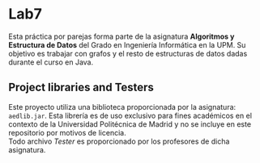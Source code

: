 Lab7
=====================================

Esta práctica por parejas forma parte de la asignatura **Algoritmos y Estructura de Datos** del Grado en Ingeniería Informática en la UPM.
Su objetivo es trabajar con grafos y el resto de estructuras de datos dadas durante el curso en Java.

## Project libraries and Testers

Este proyecto utiliza una biblioteca proporcionada por la asignatura: `aedlib.jar`. Esta librería es de uso exclusivo para fines académicos en el contexto de la Universidad Politécnica de Madrid y no se incluye en este repositorio por motivos de licencia.  
Todo archivo *Tester* es proporcionado por los profesores de dicha asignatura. 
